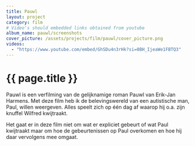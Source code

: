```yaml
---
title: Pauwl
layout: project
category: film
# Video's should embedded links obtained from youtube
album_name: pauwl/screenshots
cover_picture: /assets/projects/film/pauwl/cover_picture.png
videos:
  - "https://www.youtube.com/embed/GhSDu4n3rHk?si=0BH_IjeaWe1FBTQ3"
---
```


# {{ page.title }}

Pauwl is een verfilming van de gelijknamige roman Pauwl van Erik-Jan Harmens. Met deze film heb ik de belevingswereld van een autistische man, Paul, willen weergeven. Alles speelt zich op één dag af waarop hij o.a. zijn knuffel Wilfred kwijtraakt. 

Het gaat er in deze film niet om wat er expliciet gebeurt of wat Paul kwijtraakt maar om hoe de gebeurtenissen op Paul overkomen en hoe hij daar vervolgens mee omgaat. 
